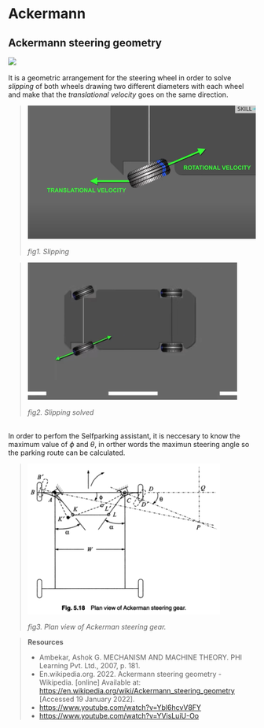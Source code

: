 # Ackermann

## Ackermann steering geometry

<img src = "https://upload.wikimedia.org/wikipedia/commons/thumb/a/a0/Ackermann_turning.svg/330px-Ackermann_turning.svg.png">

It is a geometric arrangement for the steering wheel in order to solve *slipping* of both wheels drawing two different diameters with each wheel and make that the *translational velocity* goes on the same direction.

<!--- ![](Media_rsc/img1.png) --->

>![](https://github.com/A1bertoVG/Self_parking/blob/main/Media_rsc/img1.PNG?raw=true)
>
>*fig1. Slipping*

<!---![](Media_rsc/img2.png)-->
>![](https://github.com/A1bertoVG/Self_parking/blob/main/Media_rsc/img2.PNG?raw=true)
>
>*fig2. Slipping solved*

\
In order to perfom the Selfparking assistant, it is neccesary to know the maximum value of $\phi$ and $\theta$, in orther words the maximun steering angle so the parking route can be calculated.

<!---![](Media_rsc/img3.png)-->
>![](https://github.com/A1bertoVG/Self_parking/blob/main/Media_rsc/img3.PNG?raw=true)
>
>*fig3. Plan view of Ackerman steering gear.*

>**Resources**
>- Ambekar, Ashok G. MECHANISM AND MACHINE THEORY. PHI Learning Pvt. Ltd., 2007, p. 181.
>- En.wikipedia.org. 2022. Ackermann steering geometry - Wikipedia. [online] Available at: <https://en.wikipedia.org/wiki/Ackermann_steering_geometry> [Accessed 19 January 2022].
>- https://www.youtube.com/watch?v=Ybl6hcvV8FY
>- https://www.youtube.com/watch?v=YVisLuiU-Oo
